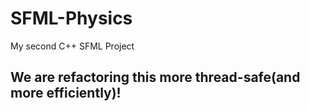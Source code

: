 # SFML-Physics
My second C++ SFML Project

## We are refactoring this more thread-safe(and more efficiently)!

